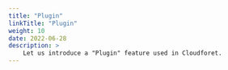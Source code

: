 ```yaml
---
title: "Plugin"
linkTitle: "Plugin"
weight: 10
date: 2022-06-28
description: >
    Let us introduce a "Plugin" feature used in Cloudforet.
---
```

